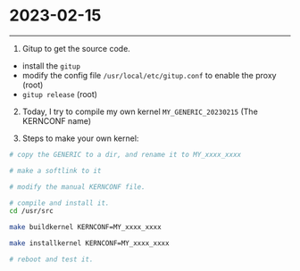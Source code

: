 # 2023-02-15
---

1. Gitup to get the source code. 
- install the `gitup`
- modify the config file `/usr/local/etc/gitup.conf` to enable the proxy (root)
- `gitup release` (root)
2. Today, I try to compile my own kernel `MY_GENERIC_20230215` (The KERNCONF name)

3. Steps to make your own kernel:

```bash
# copy the GENERIC to a dir, and rename it to MY_xxxx_xxxx

# make a softlink to it 

# modify the manual KERNCONF file.

# compile and install it.
cd /usr/src

make buildkernel KERNCONF=MY_xxxx_xxxx

make installkernel KERNCONF=MY_xxxx_xxxx

# reboot and test it.





```
